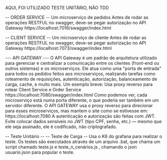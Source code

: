 AQUI, FOI UTILIZADO TESTE UNITÁRIO, NÃO TDD

-- ORDER SERVICE --
Um microserviço de pedidos
Antes de rodar as operações RESTFUL no swagger, deve-se pegar autorização no API Gateway
https://localhost:7016/swagger/index.html

-- CLIENT SERVICE -- 
Um microserviço de cliente
Antes de rodar as operações RESTFUL no swagger, deve-se pegar autorização no API Gateway
https://localhost:7073/swagger/index.html

--- API GATEWAY ---
O API Gateway é um padrão de arquitetura utilizado para gerenciar e centralizar a comunicação entre os clientes (front-end ou outros sistemas) e os microserviços. Ele atua como uma "porta de entrada" para todos os pedidos feitos aos microserviços, 
realizando tarefas como roteamento de requisições, autenticação, autorização, balanceamento de carga, cache, e muito mais.
Um exemplo breve: Usa proxy reverso para rotear Client Service e Order Service
https://localhost:7080/swagger/index.html
Como podemos ver, cada microserviço está numa porta diferente, o que poderia ser também em um servidor diferente. O API GATEWAY usa o proxy reverso para direcionar para esses microserviços, mas mantem o site como se estivesse em: https://localhost:7080
A autenticação e autorização são feitas com JWT. Evite colocar dados sensíveis no JWT (tipo CPF, senha, etc.) — mesmo que ele seja assinado, ele é codificado, não criptografado.

-- Teste Unitário --
-- Teste de Carga --
Usa o K6 do grafana para realizar o teste. Os testes são executados através de um arquivo .bat, que chama um script chamado teste.js e teste_n_cenários.js , chamando o json usuario.json para popular o teste.



